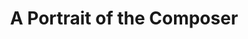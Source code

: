 ---
ee_id: '4447'
site: '1'
type: '5'
title: A Portrait of the Composer
url: a-portrait-of-the-composer
year: '2018'
venue: Church Saint-Denys-du-Sacrement, Paris
pitch: Hampus Lindwall on the pipes w a few of mine, one by Duchamp (if you blinked,
  you would have missed it), and one by Niblock. WZ TOTAL FIRE.
ps:
imgs: portrait-2018-10-db-j--Ai78.jpg
things: "[93] [2006-005-sweet16] 2006-005 Sweet 16,[4446] [2018-035-all-the-birds]
  2018-035 All the birds"
layout: shows
---